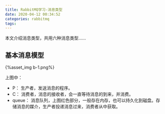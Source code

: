 ```yaml
---
title: RabbitMQ学习-消息类型
date: 2020-04-12 00:34:52
categories: rabbitmq
tags:
---
```


本文介绍消息类型，共用六种消息类型……

## 基本消息模型

{%asset_img b-1.png%}

上图中：

- P： 生产者，发送消息的程序。   
- C： 消费者，消息的接收者，会一直等待消息的到来，并消费。
- queue： 消息队列，上图红色部分，一般存在内存，也可以持久化到磁盘。存储消息的媒介，生产者投递消息过来，消费者从中获取。


